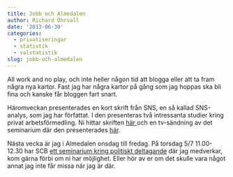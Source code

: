 ```yaml
---
title: Jobb och Almedalen
author: Richard Öhrvall
date: '2013-06-30'
categories:
  - privatiseringar
  - statistik
  - valstatistik
slug: jobb-och-almedalen
---
```


All work and no play, och inte heller någon tid att blogga eller att ta fram några nya kartor. Fast jag har några kartor på gång som jag hoppas ska bli fina och kanske får bloggen fart snart.

Häromveckan presenterades en kort skrift från SNS, en så kallad SNS-analys, som jag har författat. I den presenteras två intressanta studier kring privat arbetsförmedling. Ni hittar skriften [här ](http://www.sns.se/nyheter/2013/06/inga-tydliga-skillnader-i-resultat-mellan-arbetsformedlingen-och-privata-utforare)och en tv-sändning av det seminarium där den presenterades [här](http://http://www.svt.se/nyheter/svtforum/hur-formedlas-jobb-pa-basta-satt).

Nästa vecka är jag i Almedalen onsdag till fredag. På torsdag 5/7 11.00-12.30 har SCB [ett seminarium kring politiskt deltagande](http://www.almedalsveckan.info/event/user-view/13843?redir=%23eidx_0) där jag medverkar, kom gärna förbi om ni har möjlighet. Eller hör av er om det skulle vara något annat jag inte får missa när jag är där.
